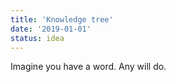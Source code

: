 ```yaml
---
title: 'Knowledge tree'
date: '2019-01-01'
status: idea
---
```


Imagine you have a word. Any will do.
